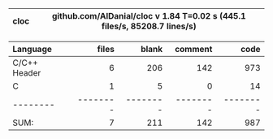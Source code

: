 cloc|github.com/AlDanial/cloc v 1.84  T=0.02 s (445.1 files/s, 85208.7 lines/s)
--- | ---

Language|files|blank|comment|code
:-------|-------:|-------:|-------:|-------:
C/C++ Header|6|206|142|973
C|1|5|0|14
--------|--------|--------|--------|--------
SUM:|7|211|142|987
